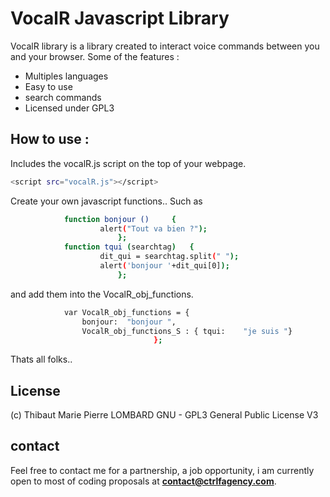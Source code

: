 # VocalR Javascript Library
VocalR library is a library created to interact voice commands between you and your browser.
Some of the features :
* Multiples languages
* Easy to use
* search commands
* Licensed under GPL3

## How to use :
Includes the vocalR.js script on the top of your webpage. 
```sh
<script src="vocalR.js"></script>

```
Create your own javascript functions.. 
Such as 
```sh			
			function bonjour () 	{
					alert("Tout va bien ?");
						};
			function tqui (searchtag) 	{
					dit_qui = searchtag.split(" ");
					alert('bonjour '+dit_qui[0]);
						};


```
and add them into the  VocalR_obj_functions.
```sh
			var VocalR_obj_functions = {
				bonjour:  "bonjour ",
				VocalR_obj_functions_S : { tqui:	"je suis "}
								};
```
Thats all folks..
## License
(c) Thibaut Marie Pierre LOMBARD
GNU - GPL3
General Public License V3

## contact
Feel free to contact me for a partnership, a job opportunity, i am currently open to most of coding proposals at **contact@ctrlfagency.com**.

[comment]: #



  


